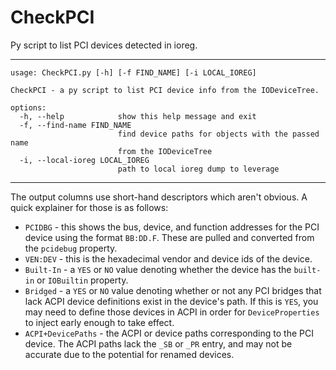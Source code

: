 # CheckPCI
Py script to list PCI devices detected in ioreg.

***

```
usage: CheckPCI.py [-h] [-f FIND_NAME] [-i LOCAL_IOREG]

CheckPCI - a py script to list PCI device info from the IODeviceTree.

options:
  -h, --help            show this help message and exit
  -f, --find-name FIND_NAME
                        find device paths for objects with the passed name
                        from the IODeviceTree
  -i, --local-ioreg LOCAL_IOREG
                        path to local ioreg dump to leverage
```

***

The output columns use short-hand descriptors which aren't obvious.  A quick explainer for those is as follows:

* `PCIDBG` - this shows the bus, device, and function addresses for the PCI device using the format `BB:DD.F`.  These are pulled and converted from the `pcidebug` property.
* `VEN:DEV` - this is the hexadecimal vendor and device ids of the device.
* `Built-In` - a `YES` or `NO` value denoting whether the device has the `built-in` or `IOBuiltin` property.
* `Bridged` - a `YES` or `NO` value denoting whether or not any PCI bridges that lack ACPI device definitions exist in the device's path.  If this is `YES`, you may need to define those devices in ACPI in order for `DeviceProperties` to inject early enough to take effect.
* `ACPI+DevicePaths` - the ACPI or device paths corresponding to the PCI device.  The ACPI paths lack the `_SB` or `_PR` entry, and may not be accurate due to the potential for renamed devices.
